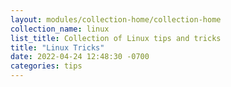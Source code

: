 ```yaml
---
layout: modules/collection-home/collection-home
collection_name: linux
list_title: Collection of Linux tips and tricks
title: "Linux Tricks"
date: 2022-04-24 12:48:30 -0700
categories: tips
---
```

